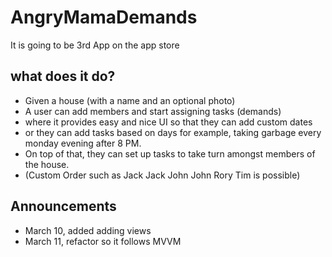 # AngryMamaDemands
It is going to be 3rd App on the app store

## what does it do?

- Given a house (with a name and an optional photo)
- A user can add members and start assigning tasks (demands)
- where it provides easy and nice UI so that they can add custom dates
- or they can add tasks based on days for example, taking garbage every monday evening after 8 PM.
- On top of that, they can set up tasks to take turn amongst members of the house.
- (Custom Order such as Jack Jack John John Rory Tim is possible)

## Announcements

- March 10, added adding views
- March 11, refactor so it follows MVVM
